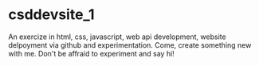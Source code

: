 # csddevsite_1
An exercize in html, css, javascript, web api development, website delpoyment via github and experimentation. Come, create something new with me. Don't be affraid to experiment and say hi! 
